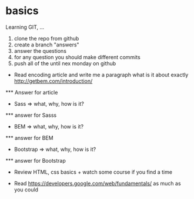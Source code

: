 # basics
Learning GIT, ...

1. clone the repo from github
2. create a branch "answers"
3. answer the questions
4. for any question you should make different commits
5. push all of the until nex monday on github

 - Read encoding article and write me a paragraph what is it about exactly
 http://getbem.com/introduction/

 *** Answer for article

 - Sass => what, why, how is it?

 *** answer for Sasss 

 - BEM => what, why, how is it?

 *** answer for BEM

 - Bootstrap =>  what, why, how is it?

 *** answer for Bootstrap

 - Review HTML, css basics + watch some course if you find a time

 - Read https://developers.google.com/web/fundamentals/ as much as you could